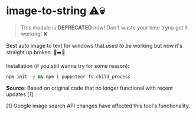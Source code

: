 # image-to-string ⚠️💀

> This module is **DEPRECATED** now! Don't waste your time tryna get it working! ❌

Best auto image to text for windows that *used to be* working but now it's straight up broken. 📸➡️📝

Installation (if you still wanna try for some reason): 
```bash
npm init -y && npm i puppeteer fs child_process
```

**Source:** Based on original code that no longer functional with recent updates [1]

[1] Google image search API changes have affected this tool's functionality.
